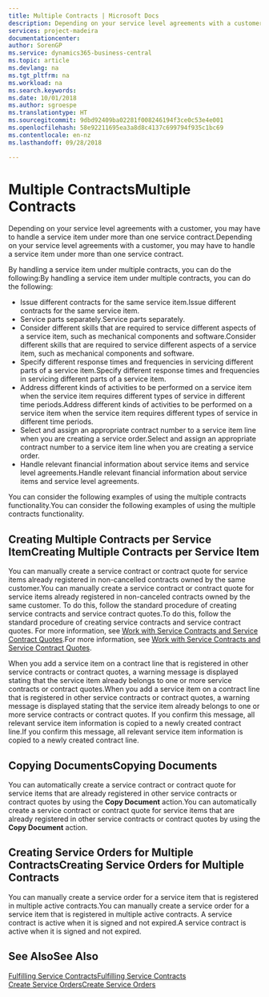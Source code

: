 ```yaml
---
title: Multiple Contracts | Microsoft Docs
description: Depending on your service level agreements with a customer, you may have to handle a service item under more than one service contract.
services: project-madeira
documentationcenter: 
author: SorenGP
ms.service: dynamics365-business-central
ms.topic: article
ms.devlang: na
ms.tgt_pltfrm: na
ms.workload: na
ms.search.keywords: 
ms.date: 10/01/2018
ms.author: sgroespe
ms.translationtype: HT
ms.sourcegitcommit: 9dbd92409ba02281f008246194f3ce0c53e4e001
ms.openlocfilehash: 58e92211695ea3a8d8c4137c699794f935c1bc69
ms.contentlocale: en-nz
ms.lasthandoff: 09/28/2018

---
```

# <a name="multiple-contracts"></a><span data-ttu-id="8179f-103">Multiple Contracts</span><span class="sxs-lookup"><span data-stu-id="8179f-103">Multiple Contracts</span></span>
<span data-ttu-id="8179f-104">Depending on your service level agreements with a customer, you may have to handle a service item under more than one service contract.</span><span class="sxs-lookup"><span data-stu-id="8179f-104">Depending on your service level agreements with a customer, you may have to handle a service item under more than one service contract.</span></span>  
  
<span data-ttu-id="8179f-105">By handling a service item under multiple contracts, you can do the following:</span><span class="sxs-lookup"><span data-stu-id="8179f-105">By handling a service item under multiple contracts, you can do the following:</span></span>  
  
* <span data-ttu-id="8179f-106">Issue different contracts for the same service item.</span><span class="sxs-lookup"><span data-stu-id="8179f-106">Issue different contracts for the same service item.</span></span>  
* <span data-ttu-id="8179f-107">Service parts separately.</span><span class="sxs-lookup"><span data-stu-id="8179f-107">Service parts separately.</span></span>  
* <span data-ttu-id="8179f-108">Consider different skills that are required to service different aspects of a service item, such as mechanical components and software.</span><span class="sxs-lookup"><span data-stu-id="8179f-108">Consider different skills that are required to service different aspects of a service item, such as mechanical components and software.</span></span>  
* <span data-ttu-id="8179f-109">Specify different response times and frequencies in servicing different parts of a service item.</span><span class="sxs-lookup"><span data-stu-id="8179f-109">Specify different response times and frequencies in servicing different parts of a service item.</span></span>  
* <span data-ttu-id="8179f-110">Address different kinds of activities to be performed on a service item when the service item requires different types of service in different time periods.</span><span class="sxs-lookup"><span data-stu-id="8179f-110">Address different kinds of activities to be performed on a service item when the service item requires different types of service in different time periods.</span></span>  
* <span data-ttu-id="8179f-111">Select and assign an appropriate contract number to a service item line when you are creating a service order.</span><span class="sxs-lookup"><span data-stu-id="8179f-111">Select and assign an appropriate contract number to a service item line when you are creating a service order.</span></span>  
* <span data-ttu-id="8179f-112">Handle relevant financial information about service items and service level agreements.</span><span class="sxs-lookup"><span data-stu-id="8179f-112">Handle relevant financial information about service items and service level agreements.</span></span>  
  
<span data-ttu-id="8179f-113">You can consider the following examples of using the multiple contracts functionality.</span><span class="sxs-lookup"><span data-stu-id="8179f-113">You can consider the following examples of using the multiple contracts functionality.</span></span>  
  
## <a name="creating-multiple-contracts-per-service-item"></a><span data-ttu-id="8179f-114">Creating Multiple Contracts per Service Item</span><span class="sxs-lookup"><span data-stu-id="8179f-114">Creating Multiple Contracts per Service Item</span></span>  
<span data-ttu-id="8179f-115">You can manually create a service contract or contract quote for service items already registered in non-cancelled contracts owned by the same customer.</span><span class="sxs-lookup"><span data-stu-id="8179f-115">You can manually create a service contract or contract quote for service items already registered in non-canceled contracts owned by the same customer.</span></span> <span data-ttu-id="8179f-116">To do this, follow the standard procedure of creating service contracts and service contract quotes.</span><span class="sxs-lookup"><span data-stu-id="8179f-116">To do this, follow the standard procedure of creating service contracts and service contract quotes.</span></span> <span data-ttu-id="8179f-117">For more information, see [Work with Service Contracts and Service Contract Quotes](service-how-to-create-service-contracts-and-service-contract-quotes.md).</span><span class="sxs-lookup"><span data-stu-id="8179f-117">For more information, see [Work with Service Contracts and Service Contract Quotes](service-how-to-create-service-contracts-and-service-contract-quotes.md).</span></span>  
  
<span data-ttu-id="8179f-118">When you add a service item on a contract line that is registered in other service contracts or contract quotes, a warning message is displayed stating that the service item already belongs to one or more service contracts or contract quotes.</span><span class="sxs-lookup"><span data-stu-id="8179f-118">When you add a service item on a contract line that is registered in other service contracts or contract quotes, a warning message is displayed stating that the service item already belongs to one or more service contracts or contract quotes.</span></span> <span data-ttu-id="8179f-119">If you confirm this message, all relevant service item information is copied to a newly created contract line.</span><span class="sxs-lookup"><span data-stu-id="8179f-119">If you confirm this message, all relevant service item information is copied to a newly created contract line.</span></span>  
  
## <a name="copying-documents"></a><span data-ttu-id="8179f-120">Copying Documents</span><span class="sxs-lookup"><span data-stu-id="8179f-120">Copying Documents</span></span>  
<span data-ttu-id="8179f-121">You can automatically create a service contract or contract quote for service items that are already registered in other service contracts or contract quotes by using the **Copy Document** action.</span><span class="sxs-lookup"><span data-stu-id="8179f-121">You can automatically create a service contract or contract quote for service items that are already registered in other service contracts or contract quotes by using the **Copy Document** action.</span></span>  
  
## <a name="creating-service-orders-for-multiple-contracts"></a><span data-ttu-id="8179f-122">Creating Service Orders for Multiple Contracts</span><span class="sxs-lookup"><span data-stu-id="8179f-122">Creating Service Orders for Multiple Contracts</span></span>  
<span data-ttu-id="8179f-123">You can manually create a service order for a service item that is registered in multiple active contracts.</span><span class="sxs-lookup"><span data-stu-id="8179f-123">You can manually create a service order for a service item that is registered in multiple active contracts.</span></span> <span data-ttu-id="8179f-124">A service contract is active when it is signed and not expired.</span><span class="sxs-lookup"><span data-stu-id="8179f-124">A service contract is active when it is signed and not expired.</span></span>  
  
## <a name="see-also"></a><span data-ttu-id="8179f-125">See Also</span><span class="sxs-lookup"><span data-stu-id="8179f-125">See Also</span></span>  
[<span data-ttu-id="8179f-126">Fulfilling Service Contracts</span><span class="sxs-lookup"><span data-stu-id="8179f-126">Fulfilling Service Contracts</span></span>](service-fulfill-service-contracts.md)  
[<span data-ttu-id="8179f-127">Create Service Orders</span><span class="sxs-lookup"><span data-stu-id="8179f-127">Create Service Orders</span></span>](service-how-to-create-service-orders.md)  

